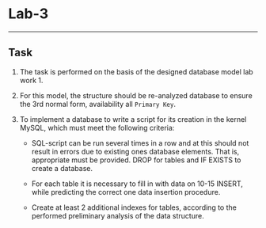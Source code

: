 # Lab-3

---

## Task

  1. The task is performed on the basis of the designed database model lab work 1.
  2. For this model, the structure should be re-analyzed database to ensure the 3rd normal form, availability all `Primary Key`.
  3. To implement a database to write a script for its creation in the kernel MySQL, which must meet the following criteria:
 
     + SQL-script can be run several times in a row and at this should not result in errors due to existing ones database elements. That is, appropriate must be provided. DROP for        tables and IF EXISTS to create a database.

     + For each table it is necessary to fill in with data on 10-15 INSERT, while predicting the correct one data insertion procedure.

     + Create at least 2 additional indexes for tables, according to the performed preliminary analysis of the data structure. 
